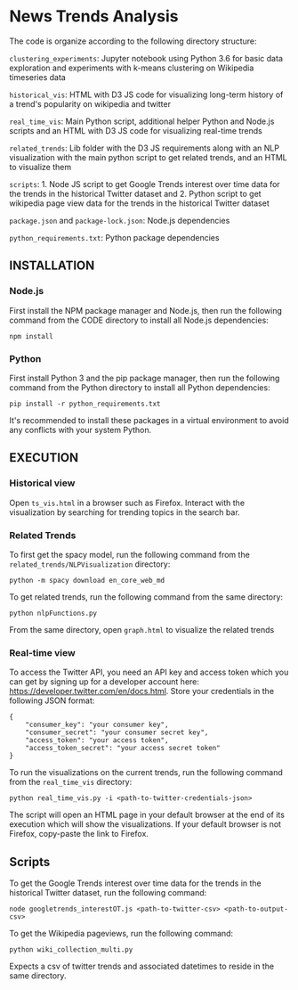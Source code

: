 # News Trends Analysis

The code is organize according to the following directory structure:

`clustering_experiments`: Jupyter notebook using Python 3.6 for basic data exploration and experiments with k-means clustering on Wikipedia timeseries data

`historical_vis`: HTML with D3 JS code for visualizing long-term history of a trend's popularity on wikipedia and twitter

`real_time_vis`: Main Python script, additional helper Python and Node.js scripts and an HTML with D3 JS code for visualizing real-time trends

`related_trends`: Lib folder with the D3 JS requirements along with an NLP visualization with the main python script to get related trends, and an HTML to visualize them

`scripts`: 1. Node JS script to get Google Trends interest over time data for the trends in the historical Twitter dataset and 2. Python script to get wikipedia page view data for the trends in the historical Twitter dataset

`package.json` and `package-lock.json`: Node.js dependencies

`python_requirements.txt`: Python package dependencies


## INSTALLATION

### Node.js
First install the NPM package manager and Node.js, then run the following command from the CODE directory to install all Node.js dependencies:
```
npm install
```

### Python
First install Python 3 and the pip package manager, then run the following command from the Python directory to install all Python dependencies:
```
pip install -r python_requirements.txt
```
It's recommended to install these packages in a virtual environment to avoid any conflicts with your system Python.

## EXECUTION

### Historical view
Open `ts_vis.html` in a browser such as Firefox. Interact with the visualization by searching for trending topics in the search bar.

### Related Trends
To first get the spacy model, run the following command from the `related_trends/NLPVisualization` directory:
```
python -m spacy download en_core_web_md
```
To get related trends, run the following command from the same directory:
```
python nlpFunctions.py
```
From the same directory, open `graph.html` to visualize the related trends

### Real-time view
To access the Twitter API, you need an API key and access token which you can get by signing up for a developer account here: https://developer.twitter.com/en/docs.html. Store your credentials in the following JSON format:
```
{
	"consumer_key": "your consumer key",
	"consumer_secret": "your consumer secret key",
	"access_token": "your access token",
	"access_token_secret": "your access secret token"
}
```

To run the visualizations on the current trends, run the following command from the `real_time_vis` directory:
```
python real_time_vis.py -i <path-to-twitter-credentials-json>
```
The script will open an HTML page in your default browser at the end of its execution which will show the visualizations. If your default browser is not Firefox, copy-paste the link to Firefox.

## Scripts
To get the Google Trends interest over time data for the trends in the historical Twitter dataset, run the following command:
```
node googletrends_interestOT.js <path-to-twitter-csv> <path-to-output-csv>
```

To get the Wikipedia pageviews, run the following command:
```
python wiki_collection_multi.py
```
Expects a csv of twitter trends and associated datetimes to reside in the same directory.
